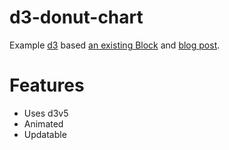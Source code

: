 d3-donut-chart
=======================

Example [d3](https://d3js.org/) based
[an existing Block](https://bl.ocks.org/Thanaporn-sk/d57656bb56a99e615c9d60540d2491f7)
and
[blog post](http://www.adeveloperdiary.com/d3-js/create-a-simple-donut-chart-using-d3-js/).

Features
========
- Uses d3v5
- Animated
- Updatable
